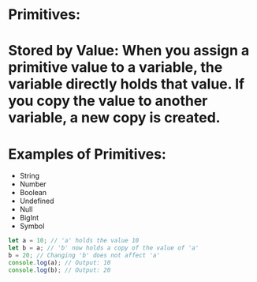 # Primitives:

# Stored by Value: When you assign a primitive value to a variable, the variable directly holds that value. If you copy the value to another variable, a new copy is created.

# Examples of Primitives:

- String
- Number
- Boolean
- Undefined
- Null
- BigInt
- Symbol

```js
let a = 10; // 'a' holds the value 10
let b = a; // 'b' now holds a copy of the value of 'a'
b = 20; // Changing 'b' does not affect 'a'
console.log(a); // Output: 10
console.log(b); // Output: 20
```
